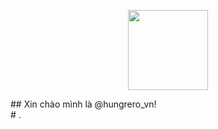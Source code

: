 <p align="center"><img src="https://hungrerovn.github.io/hrv-clan/image/38918557c95d47aa84cc98011226db70.webp" height="128"></p>
## Xin chào mình là @hungrero_vn!<br>
# .
